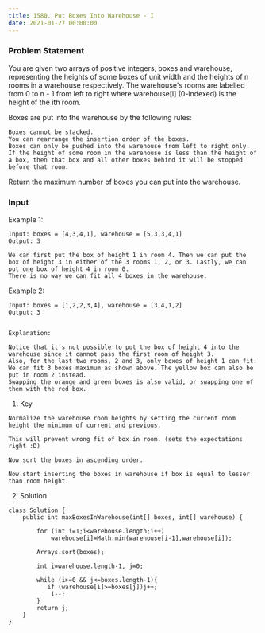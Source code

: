 ```yaml
---
title: 1580. Put Boxes Into Warehouse - I
date: 2021-01-27 00:00:00
---
```


### Problem Statement

You are given two arrays of positive integers, boxes and warehouse, representing the heights of some boxes of unit width and the heights of n rooms in a warehouse respectively. The warehouse's rooms are labelled from 0 to n - 1 from left to right where warehouse[i] (0-indexed) is the height of the ith room.

Boxes are put into the warehouse by the following rules:

    Boxes cannot be stacked.
    You can rearrange the insertion order of the boxes.
    Boxes can only be pushed into the warehouse from left to right only.
    If the height of some room in the warehouse is less than the height of a box, then that box and all other boxes behind it will be stopped before that room.

Return the maximum number of boxes you can put into the warehouse.

### Input

Example 1:

```
Input: boxes = [4,3,4,1], warehouse = [5,3,3,4,1]
Output: 3

We can first put the box of height 1 in room 4. Then we can put the box of height 3 in either of the 3 rooms 1, 2, or 3. Lastly, we can put one box of height 4 in room 0.
There is no way we can fit all 4 boxes in the warehouse.
```

Example 2:

```
Input: boxes = [1,2,2,3,4], warehouse = [3,4,1,2]
Output: 3


Explanation:

Notice that it's not possible to put the box of height 4 into the warehouse since it cannot pass the first room of height 3.
Also, for the last two rooms, 2 and 3, only boxes of height 1 can fit.
We can fit 3 boxes maximum as shown above. The yellow box can also be put in room 2 instead.
Swapping the orange and green boxes is also valid, or swapping one of them with the red box.
```


1. Key

```
Normalize the warehouse room heights by setting the current room height the minimum of current and previous.

This will prevent wrong fit of box in room. (sets the expectations right :D)

Now sort the boxes in ascending order.

Now start inserting the boxes in warehouse if box is equal to lesser than room height.
```

2. Solution

```
class Solution {
    public int maxBoxesInWarehouse(int[] boxes, int[] warehouse) {

        for (int i=1;i<warehouse.length;i++)
            warehouse[i]=Math.min(warehouse[i-1],warehouse[i]);

        Arrays.sort(boxes);

        int i=warehouse.length-1, j=0;

        while (i>=0 && j<=boxes.length-1){
           if (warehouse[i]>=boxes[j])j++;
            i--;
        }
        return j;
    }
}

```

